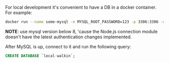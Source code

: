 For local development it's convenient to have a DB in a docker container. For example: 

```bash
docker run --name some-mysql -e MYSQL_ROOT_PASSWORD=123 -p 3306:3306 -d mysql:5
```

**NOTE**: use mysql version below 8, 'cause the Node.js connection module doesn't have the latest
authentication changes implemented.

After MySQL is up, connect to it and run the following query:
```sql
CREATE DATABASE `local-walkin`;
```
